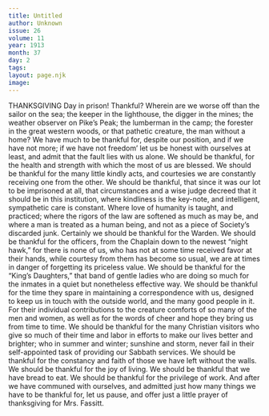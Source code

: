 ```yaml
---
title: Untitled
author: Unknown
issue: 26
volume: 11
year: 1913
month: 37
day: 2
tags:
layout: page.njk
image:
---
```

THANKSGIVING Day in prison! Thankful? Wherein are we worse off than the sailor on the sea; the keeper in the lighthouse, the digger in the mines; the weather observer on Pike’s Peak; the lumberman in the camp; the forester in the great western woods, or that pathetic creature, the man without a home? We have much to be thankful for, despite our position, and if we have not more; if we have not freedom’ let us be honest with ourselves at least, and admit that the fault lies with us alone.    We should be thankful, for the health and strength with which the most of us are blessed.    We should be thankful for the many little kindly acts, and courtesies we are constantly receiving one from the other.    We should be thankful, that since it was our lot to be imprisoned at all, that circumstances and a wise judge decreed that it should be in this institution, where kindliness is the key-note, and intelligent, sympathetic care is constant. Where love of humanity is taught, and practiced; where the rigors of the law are softened as much as may be, and where a man is treated as a human being, and not as a piece of Society’s discarded junk. Certainly we should be thankful for the Warden.    We should be thankful for the officers, from the Chaplain down to the newest “night hawk,” for there is none of us, who has not at some time received favor at their hands, while courtesy from them has become so usual, we are at times in danger of forgetting its priceless value.    We should be thankful for the “King’s Daughters,” that band of gentle ladies who are doing so much for the inmates in a quiet but nonetheless effective way. We should be thankful for the time they spare in maintaining a correspondence with us, designed to keep us in touch with the outside world, and the many good people in it. For their individual contributions to the creature comforts of so many of the men and women, as well as for the words of cheer and hope they bring us from time to time.    We should be thankful for the many Christian visitors who give so much of their time and labor in efforts to make our lives better and brighter; who in summer and winter; sunshine and storm, never fail in their self-appointed task of providing our Sabbath services.    We should be thankful for the constancy and faith of those we have left without the walls.    We should be thankful for the joy of living.    We should be thankful that we have bread to eat.    We should be thankful for the privilege of work.    And after we have communed with ourselves, and admitted just how many things we have to be thankful for, let us pause, and offer just a little prayer of thanksgiving for Mrs. Fassitt. 


